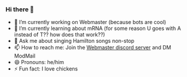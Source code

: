 ### Hi there 👋

- 🔭 I’m currently working on Webmaster (because bots are cool)
- 🌱 I’m currently learning about mRNA (for some reason U goes with A instead of T?? how does that work??)
- 💬 Ask me about singing Hamilton songs non-stop
- 📫 How to reach me: Join the [Webmaster discord server](https://discord.gg/3u4BBpaEUn) and DM ModMail
- 😄 Pronouns: he/him
- ⚡ Fun fact: I love chickens
